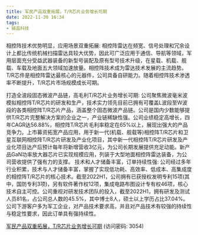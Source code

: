 ```yaml
---
title: 军民产品双重拓展，T/R芯片业务增长可期
date: 2022-11-30 16:34
tags:
- 铖昌科技
---
```

相控阵技术优势明显，应用场景双重拓展:
相控阵雷达在频宽、信号处理和冗余设计上都比传统机械扫描雷达具较大优势，因此可广泛应用于通信、导航等领域，军用层面充分受益武器装备的新型号装配及原有型号技术升级，在星载、机载、舰载、车载及地面五大领域加速放量。相控阵技术成为雷达技术发展的主流趋势。T/R芯件是相控阵雷达最核心的元器件，公司具备自研能力。随着相控阵技术渗透率不断提升，T/R芯片市场规模成长可期。
<!-- more -->
打造全波段固态微波产品链，高毛利T/R芯片业务增长可期:
公司聚焦微波毫米波模拟相控阵T/R芯片的研发和生产，技术实力领先目前已拥有可覆盖L波段至W波段的各类相控阵T/R芯片产品，涵盖整个固态微波产品链。公司是国内少数能够提供T/R芯片完整解决方案的企业之一，产业链稀缺性强。公司业绩稳定高增长，四年CAGR达56.88%，相控阵T/R芯片毛利率稳定在65%以上，展现出强大的产品竞争力。上市募资拓宽产品应用，用于新一代(机载、舰载等)相控阵T/R芯片和卫星互联网相控阵T/R芯片研发及产业化项目，其中新一代相控阵T/R芯片研发及产业化项目达产后预计每年将新增营收3亿元，为公司长期发展提供充足动能。新产品GaN功率放大器芯片已实现规模应用，列装于大型地面相控阵雷达装备，为公司营收提供了强有力的支撑。
技术和人才储备丰富，订单持续性强:
公司经过多年行业积累，技术与人才储备丰富，掌握了实现低功耗、高效率、低成本、高集成度的相控阵T/R芯片的核心技术。截至2022H1，公司拥有已获授权发明专利15项(其中，国防专利3项)，另有软件著作权12项，集成电路布图设计专有权46项，核心技术自主可控。公司重视对研发技术团队的投入，截至2022H1，拥有研发及测试人员81名，占公司总人数的45.5%，其中博士8人，硕士以上学历占比37.04%。公司下游客户多为军工企业，对产品技术要求高，并且对产品技术有较强的持续性与稳定性要求，因此订单具有强持续性。

[军民产品双重拓展，T/R芯片业务增长可期](https://url12.ctfile.com/f/3948612-738830376-a51fd7?p=3054)
(访问密码: 3054)

